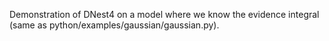 Demonstration of DNest4 on a model where we know the evidence integral (same as python/examples/gaussian/gaussian.py). 